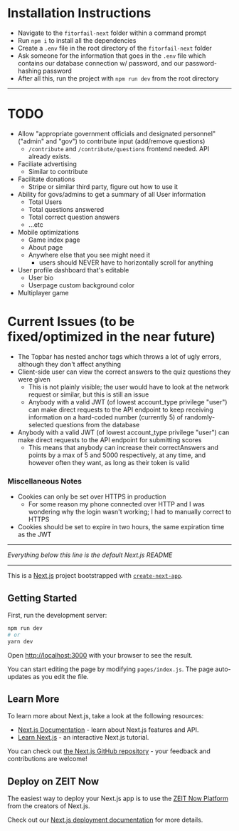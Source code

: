 # Installation Instructions

-   Navigate to the `fitorfail-next` folder within a command prompt
-   Run `npm i` to install all the dependencies
-   Create a `.env` file in the root directory of the `fitorfail-next` folder
-   Ask someone for the information that goes in the `.env` file which contains our database connection w/ password, and our password-hashing password
-   After all this, run the project with `npm run dev` from the root directory

---

# TODO

-   Allow "appropriate government officials and designated personnel" ("admin" and "gov") to contribute input (add/remove questions)
    -   `/contribute` and `/contribute/questions` frontend needed. API already exists.
-   Faciliate advertising
    -   Similar to contribute
-   Facilitate donations
    -   Stripe or similar third party, figure out how to use it
-   Ability for govs/admins to get a summary of all User information
    -   Total Users
    -   Total questions answered
    -   Total correct question answers
    -   ...etc
-   Mobile optimizations
    -   Game index page
    -   About page
    -   Anywhere else that you see might need it
        -   users should NEVER have to horizontally scroll for anything
-   User profile dashboard that's editable
    -   User bio
    -   Userpage custom background color
-   Multiplayer game

# Current Issues (to be fixed/optimized in the near future)

-   The Topbar has nested anchor tags which throws a lot of ugly errors, although they don't affect anything
-   Client-side user can view the correct answers to the quiz questions they were given
    -   This is not plainly visible; the user would have to look at the network request or similar, but this is still an issue
    -   Anybody with a valid JWT (of lowest account_type privilege "user") can make direct requests to the API endpoint to keep receiving information on a hard-coded number (currently 5) of randomly-selected questions from the database
-   Anybody with a valid JWT (of lowest account_type privilege "user") can make direct requests to the API endpoint for submitting scores
    -   This means that anybody can increase their correctAnswers and points by a max of 5 and 5000 respectively, at any time, and however often they want, as long as their token is valid

### Miscellaneous Notes

-   Cookies can only be set over HTTPS in production
    -   For some reason my phone connected over HTTP and I was wondering why the login wasn't working; I had to manually correct to HTTPS
-   Cookies should be set to expire in two hours, the same expiration time as the JWT

---

_Everything below this line is the default Next.js README_

---

This is a [Next.js](https://nextjs.org/) project bootstrapped with [`create-next-app`](https://github.com/zeit/next.js/tree/canary/packages/create-next-app).

## Getting Started

First, run the development server:

```bash
npm run dev
# or
yarn dev
```

Open [http://localhost:3000](http://localhost:3000) with your browser to see the result.

You can start editing the page by modifying `pages/index.js`. The page auto-updates as you edit the file.

## Learn More

To learn more about Next.js, take a look at the following resources:

-   [Next.js Documentation](https://nextjs.org/docs) - learn about Next.js features and API.
-   [Learn Next.js](https://nextjs.org/learn) - an interactive Next.js tutorial.

You can check out [the Next.js GitHub repository](https://github.com/zeit/next.js/) - your feedback and contributions are welcome!

## Deploy on ZEIT Now

The easiest way to deploy your Next.js app is to use the [ZEIT Now Platform](https://zeit.co/import?utm_medium=default-template&filter=next.js&utm_source=create-next-app&utm_campaign=create-next-app-readme) from the creators of Next.js.

Check out our [Next.js deployment documentation](https://nextjs.org/docs/deployment) for more details.
